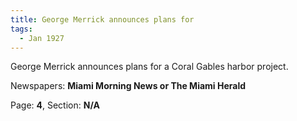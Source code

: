 ```yaml
---  
title: George Merrick announces plans for  
tags:  
  - Jan 1927  
---  
```

  
George Merrick announces plans for a Coral Gables harbor project.  
  
Newspapers: **Miami Morning News or The Miami Herald**  
  
Page: **4**, Section: **N/A** 
